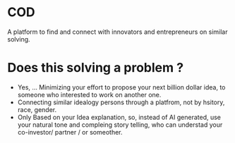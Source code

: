 # COD
A platform to find and connect with  innovators and entrepreneurs on similar solving.

# Does this solving a problem ?
- Yes, ... Minimizing your effort to propose your next billion dollar idea, to someone who interested to work on another one.
- Connecting similar idealogy persons through a platfrom, not by hsitory, race, gender.
- Only Based on your Idea explanation, so, instead of AI generated, use your natural tone and compleing story telling, who can understad your co-investor/ partner / or someother.

 
